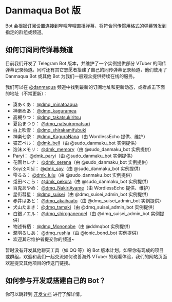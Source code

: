 # Danmaqua Bot 版

Bot 会根据订阅设置连接到哔哩哔哩直播弹幕，将符合同传惯用格式的弹幕转发到指定的群组或频道。

## 如何订阅同传弹幕频道

目前我们开发了 Telegram Bot 版本，并维护了一个实例提供部分 VTuber 的同传弹幕记录频道。同时还有其它志愿者搭建了自己的同传弹幕记录频道，他们使用了 Danmaqua Bot 或其他 Bot 为我们一般观众提供持续在线的服务。

我们可以在 [@danmaqua](https://t.me/danmaqua) 频道中找到最新的订阅地址和更新动态，或者点击下面的地址（不常更新）：

- 湊あくあ： [@dmq_minatoaqua](https://t.me/s/dmq_minatoaqua)
- 神楽めあ： [@dmq_kaguramea](https://t.me/s/dmq_kaguramea)
- 高槻りつ： [@dmq_takatsukiritsu](https://t.me/s/dmq_takatsukiritsu)
- 夏色まつり： [@dmq_natsuiromatsuri](https://t.me/s/dmq_natsuiromatsuri)
- 白上吹雪： [@dmq_shirakamifubuki](https://t.me/s/dmq_shirakamifubuki)
- 神楽七奈： [@dmq_KaguraNana](https://t.me/dmq_KaguraNana)（由 WordlessEcho 提供、维护）
- 猫芒ベル： [@dmk_bell](https://t.me/dmk_bell)（由 @sudo_danmaku_bot 实例提供）
- 泡沫メモリ： [@dmk_memory](https://t.me/dmk_memory)（由 @sudo_danmaku_bot 实例提供）
- Paryi： [@dmk_paryi](https://t.me/dmk_paryi)（由 @sudo_danmaku_bot 实例提供）
- 花園セレナ： [@dmk_serena](https://t.me/dmk_serena)（由 @sudo_danmaku_bot 实例提供）
- Soy/소이님： [@dmk_soy](https://t.me/dmk_soy)（由 @sudo_danmaku_bot 实例提供）
- 雫るる： [@dmk_lulu](https://t.me/dmk_lulu)（由 @sudo_danmaku_bot 实例提供）
- 兎田ぺこら： [@dmk_pekora](https://t.me/dmk_pekora)（由 @sudo_danmaku_bot 实例提供）
- 百鬼あやめ： [@dmq_NakiriAyame](https://t.me/dmq_NakiriAyame)（由 WordlessEcho 提供、维护）
- 星街彗星： [@dmq_suisei](https://t.me/dmq_suisei)（由 @dmq_suisei_admin_bot 实例提供）
- 赤井はあと： [@dmq_akaihaato](https://t.me/dmq_akaihaato)（由 @dmq_suisei_admin_bot 实例提供）
- 犬山たまき： [@dmq_tamaki](https://t.me/dmq_tamaki)（由 @dmq_suisei_admin_bot 实例提供）
- 白銀ノエル： [@dmq_shiroganenoel](https://t.me/dmq_shiroganenoel)（由 @dmq_suisei_admin_bot 实例提供）
- 物述有栖： [@dmq_Mononobe](https://t.me/dmq_Mononobe)（由 @ddmqbot 实例提供）
- 潤羽るしあ： [@dmq_rushia](https://t.me/dmq_rushia)（由 @ionic_bond_bot 实例提供）
- 欢迎其它维护者提交你的频道~

暂时没有开发其他聊天工具（如 QQ 等）的 Bot 版本计划，如果你有现成的项目或群组，欢迎和我们一起交流如何改善海外 VTuber 的观看体验，我们的网站页面欢迎提交其他项目的传送门链接。

## 如何参与开发或搭建自己的 Bot？

你可以跳转到 [开发文档](./dev.html) 进行了解详情。

